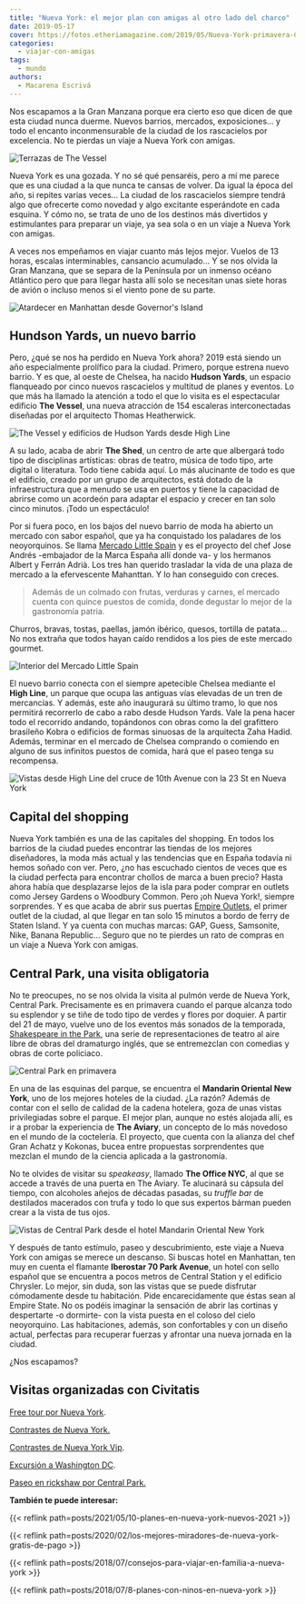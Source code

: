 ```yaml
---
title: "Nueva York: el mejor plan con amigas al otro lado del charco"
date: 2019-05-17
cover: https://fotos.etheriamagazine.com/2019/05/Nueva-York-primavera-Central-Park.jpg
categories: 
  - viajar-con-amigas
tags: 
  - mundo
authors: 
  - Macarena Escrivá
---
```


Nos escapamos a la Gran Manzana porque era cierto eso que dicen de que esta ciudad nunca 
duerme. Nuevos barrios, mercados, exposiciones... y todo el encanto inconmensurable de 
la ciudad de los rascacielos por excelencia. No te pierdas un viaje a Nueva York con 
amigas. 

![Terrazas de The Vessel](https://fotos.etheriamagazine.com/2019/05/nueva-york-primavera.jpg "Terrazas de The Vessel, la penúltima atracción arquitectónica de Nueva York.")

Nueva York es una gozada. Y no sé qué pensaréis, pero a mí me parece que es una ciudad a 
la que nunca te cansas de volver. Da igual la época del año, si repites varias veces... 
La ciudad de los rascacielos siempre tendrá algo que ofrecerte como novedad y algo 
excitante esperándote en cada esquina. Y cómo no, se trata de uno de los destinos más 
divertidos y estimulantes para preparar un viaje, ya sea sola o en un viaje a Nueva York 
con amigas. 

A veces nos empeñamos en viajar cuanto más lejos mejor. Vuelos de 13 horas, escalas 
interminables, cansancio acumulado... Y se nos olvida la Gran Manzana, que se separa de 
la Península por un inmenso océano Atlántico pero que para llegar hasta allí solo se 
necesitan unas siete horas de avión o incluso menos si el viento pone de su parte. 

![Atardecer en Manhattan desde Governor's Island](https://fotos.etheriamagazine.com/2019/05/Nueva-york-primavera-manhattan.jpg "Atardecer en Manhattan desde Governor's Island. © Oleg Chursin")

## Hundson Yards, un nuevo barrio

Pero, ¿qué se nos ha perdido en Nueva York ahora? 2019 está siendo un año especialmente 
prolífico para la ciudad. Primero, porque estrena nuevo barrio. Y es que, al oeste de 
Chelsea, ha nacido **Hudson Yards**, un espacio flanqueado por cinco nuevos rascacielos 
y multitud de planes y eventos. Lo que más ha llamado la atención a todo el que lo 
visita es el espectacular edificio **The Vessel**, una nueva atracción de 154 escaleras 
interconectadas diseñadas por el arquitecto Thomas Heatherwick. 

![The Vessel y edificios de Hudson Yards desde High Line](https://fotos.etheriamagazine.com/2019/05/Nueva-york-huson-yards.jpg "The Vessel y edificios de Hudson Yards desde High Line. © Macarena Escrivá")

A su lado, acaba de abrir **The Shed**, un centro de arte que albergará todo tipo de 
disciplinas artísticas: obras de teatro, música de todo tipo, arte digital o literatura. 
Todo tiene cabida aquí. Lo más alucinante de todo es que el edificio, creado por un 
grupo de arquitectos, está dotado de la infraestructura que a menudo se usa en puertos y 
tiene la capacidad de abrirse como un acordeón para adaptar el espacio y crecer en tan 
solo cinco minutos. ¡Todo un espectáculo! 

Por si fuera poco, en los bajos del nuevo barrio de moda ha abierto un mercado con sabor 
español, que ya ha conquistado los paladares de los neoyorquinos. Se llama [Mercado 
Little Spain](https://www.littlespain.com) y es el proyecto del chef Jose Andrés 
-embajador de la Marca España allí donde va- y los hermanos Albert y Ferrán Adrià. Los 
tres han querido trasladar la vida de una plaza de mercado a la efervescente Mahanttan. 
Y lo han conseguido con creces. 

> Además de un colmado con frutas, verduras y carnes, el mercado cuenta con quince puestos 
> de comida, donde degustar lo mejor de la gastronomía patria. 

Churros, bravas, tostas, paellas, jamón ibérico, quesos, tortilla de patata... No nos 
extraña que todos hayan caído rendidos a los pies de este mercado gourmet. 

![Interior del Mercado Little Spain](https://fotos.etheriamagazine.com/2019/05/Nueva-York-primavera-Little-Spain-Plaza.jpg "Interior del © Mercado Little Spain")

El nuevo barrio conecta con el siempre apetecible Chelsea mediante el **High Line**, un 
parque que ocupa las antiguas vías elevadas de un tren de mercancías. Y además, este año 
inaugurará su último tramo, lo que nos permitirá recorrerlo de cabo a rabo desde Hudson 
Yards. Vale la pena hacer todo el recorrido andando, topándonos con obras como la del 
grafittero brasileño Kobra o edificios de formas sinuosas de la arquitecta Zaha Hadid. 
Además, terminar en el mercado de Chelsea comprando o comiendo en alguno de sus 
infinitos puestos de comida, hará que el paseo tenga su recompensa. 

![Vistas desde High Line del cruce de 10th Avenue con la 23 St en Nueva York](https://fotos.etheriamagazine.com/2019/05/Nueva-York-primavera-high-line.jpg "Vistas desde High Line del cruce de 10th Avenue con la 23 St. ©. Morgan")

## Capital del shopping

Nueva York también es una de las capitales del shopping. En todos los barrios de la 
ciudad puedes encontrar las tiendas de los mejores diseñadores, la moda más actual y las 
tendencias que en España todavía ni hemos soñado con ver. Pero, ¿no has escuchado 
cientos de veces que es la ciudad perfecta para encontrar chollos de marca a buen 
precio? Hasta ahora había que desplazarse lejos de la isla para poder comprar en outlets 
como Jersey Gardens o Woodbury Common. Pero ¡oh Nueva York!, siempre sorprendes. Y es 
que acaba de abrir sus puertas [Empire Outlets](http://empireoutlets.nyc), el primer 
outlet de la ciudad, al que llegar en tan solo 15 minutos a bordo de ferry de Staten 
Island. Y ya cuenta con muchas marcas: GAP, Guess, Samsonite, Nike, Banana Republic... 
Seguro que no te pierdes un rato de compras en un viaje a Nueva York con amigas. 

## Central Park, una visita obligatoria

No te preocupes, no se nos olvida la visita al pulmón verde de Nueva York, Central Park. 
Precisamente es en primavera cuando el parque alcanza todo su esplendor y se tiñe de 
todo tipo de verdes y flores por doquier. A partir del 21 de mayo, vuelve uno de los 
eventos más sonados de la temporada, [Shakespeare in the 
Park](https://www.centralpark.com/things-to-do/activities/shakespeare-in-the-park/), una 
serie de representaciones de teatro al aire libre de obras del dramaturgo inglés, que se 
entremezclan con comedias y obras de corte policiaco. 

![Central Park en primavera](https://fotos.etheriamagazine.com/2019/05/Nueva-York-primavera-Central-Park.jpg "Central Park en primavera. © NYGO")

En una de las esquinas del parque, se encuentra el **Mandarin Oriental New York**, uno 
de los mejores hoteles de la ciudad. ¿La razón? Además de contar con el sello de calidad 
de la cadena hotelera, goza de unas vistas privilegiadas sobre el parque. El mejor plan, 
aunque no estés alojada allí, es ir a probar la experiencia de **The Aviary**, un 
concepto de lo más novedoso en el mundo de la coctelería. El proyecto, que cuenta con la 
alianza del chef Gran Achatz y Kokonas, bucea entre propuestas sorprendentes que mezclan 
el mundo de la ciencia aplicada a la gastronomía. 

No te olvides de visitar su _speakeasy_, llamado **The Office NYC**, al que se accede a 
través de una puerta en The Aviary. Te alucinará su cápsula del tiempo, con alcoholes 
añejos de décadas pasadas, su _truffle bar_ de destilados macerados con trufa y todo lo 
que sus expertos bárman pueden crear a la vista de tus ojos. 

![Vistas de Central Park desde el hotel Mandarin Oriental New York](https://fotos.etheriamagazine.com/2019/05/Nueva-York-primavera-Vistas-Mandarion-Oriental.jpg "Vistas de Central Park desde el hotel © Mandarin Oriental New York.")

Y después de tanto estímulo, paseo y descubrimiento, este viaje a Nueva York con amigas 
se merece un descanso. Si buscas hotel en Manhattan, ten muy en cuenta el flamante 
**Iberostar 70 Park Avenue**, un hotel con sello español que se encuentra a pocos metros 
de Central Station y el edificio Chrysler. Lo mejor, sin duda, son las vistas que se 
puede disfrutar cómodamente desde tu habitación. Pide encarecidamente que éstas sean al 
Empire State. No os podéis imaginar la sensación de abrir las cortinas y despertarte -o 
dormirte- con la vista puesta en el coloso del cielo neoyorquino. Las habitaciones, 
además, son confortables y con un diseño actual, perfectas para recuperar fuerzas y 
afrontar una nueva jornada en la ciudad. 

¿Nos escapamos? 

## Visitas organizadas con Civitatis

[Free tour por Nueva 
York](https://www.civitatis.com/es/nueva-york/free-tour-nueva-york/?aid=10211). 

[Contrastes de Nueva 
York.](https://www.civitatis.com/es/nueva-york/tour-privado-nueva-york/?aid=10211) 

[Contrastes de Nueva York 
Vip](https://www.civitatis.com/es/nueva-york/contrastes-nueva-york-vip/?aid=10211). 

[Excursión a Washington 
DC](https://www.civitatis.com/es/nueva-york/excursion-washington/?aid=10211). 

[Paseo en rickshaw por Central 
Park.](https://www.civitatis.com/es/nueva-york/tour-rickshaw-central-park/?aid=10211) 

**También te puede interesar:** 

{{< reflink path=posts/2021/05/10-planes-en-nueva-york-nuevos-2021 >}} 

{{< reflink path=posts/2020/02/los-mejores-miradores-de-nueva-york-gratis-de-pago >}} 

{{< reflink path=posts/2018/07/consejos-para-viajar-en-familia-a-nueva-york >}} 

{{< reflink path=posts/2018/07/8-planes-con-ninos-en-nueva-york >}}
